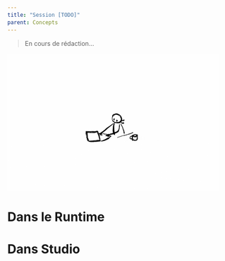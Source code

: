 ```yaml
---
title: "Session [TODO]"
parent: Concepts
---
```


> En cours de rédaction...

![SynApps](../assets/under-progress.gif)


# Dans le Runtime

# Dans Studio

